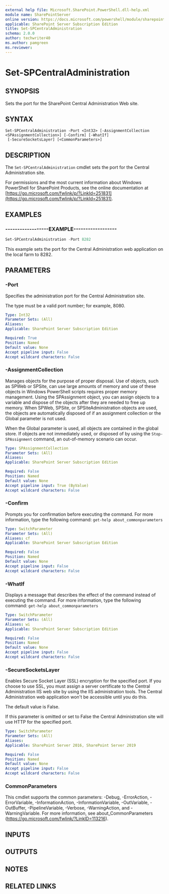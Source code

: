 ```yaml
---
external help file: Microsoft.SharePoint.PowerShell.dll-help.xml
module name: SharePointServer
online version: https://docs.microsoft.com/powershell/module/sharepoint-server/set-spcentraladministration
applicable: SharePoint Server Subscription Edition
title: Set-SPCentralAdministration
schema: 2.0.0
author: techwriter40
ms.author: pamgreen
ms.reviewer:
---
```


# Set-SPCentralAdministration

## SYNOPSIS
Sets the port for the SharePoint Central Administration Web site.


## SYNTAX

```
Set-SPCentralAdministration -Port <Int32> [-AssignmentCollection <SPAssignmentCollection>] [-Confirm] [-WhatIf]
 [-SecureSocketsLayer] [<CommonParameters>]
```

## DESCRIPTION
The `Set-SPCentralAdministration` cmdlet sets the port for the Central Administration site.

For permissions and the most current information about Windows PowerShell for SharePoint Products, see the online documentation at [https://go.microsoft.com/fwlink/p/?LinkId=251831](https://go.microsoft.com/fwlink/p/?LinkId=251831).


## EXAMPLES

### ------------------EXAMPLE------------------
```powershell
Set-SPCentralAdministration -Port 8282
```

This example sets the port for the Central Administration web application on the local farm to 8282.


## PARAMETERS

### -Port
Specifies the administration port for the Central Administration site.

The type must be a valid port number; for example, 8080.

```yaml
Type: Int32
Parameter Sets: (All)
Aliases: 
Applicable: SharePoint Server Subscription Edition

Required: True
Position: Named
Default value: None
Accept pipeline input: False
Accept wildcard characters: False
```

### -AssignmentCollection
Manages objects for the purpose of proper disposal.
Use of objects, such as SPWeb or SPSite, can use large amounts of memory and use of these objects in Windows PowerShell scripts requires proper memory management.
Using the SPAssignment object, you can assign objects to a variable and dispose of the objects after they are needed to free up memory.
When SPWeb, SPSite, or SPSiteAdministration objects are used, the objects are automatically disposed of if an assignment collection or the Global parameter is not used.

When the Global parameter is used, all objects are contained in the global store.
If objects are not immediately used, or disposed of by using the `Stop-SPAssignment` command, an out-of-memory scenario can occur.

```yaml
Type: SPAssignmentCollection
Parameter Sets: (All)
Aliases: 
Applicable: SharePoint Server Subscription Edition

Required: False
Position: Named
Default value: None
Accept pipeline input: True (ByValue)
Accept wildcard characters: False
```

### -Confirm
Prompts you for confirmation before executing the command.
For more information, type the following command: `get-help about_commonparameters`

```yaml
Type: SwitchParameter
Parameter Sets: (All)
Aliases: cf
Applicable: SharePoint Server Subscription Edition

Required: False
Position: Named
Default value: None
Accept pipeline input: False
Accept wildcard characters: False
```

### -WhatIf
Displays a message that describes the effect of the command instead of executing the command.
For more information, type the following command: `get-help about_commonparameters`

```yaml
Type: SwitchParameter
Parameter Sets: (All)
Aliases: wi
Applicable: SharePoint Server Subscription Edition

Required: False
Position: Named
Default value: None
Accept pipeline input: False
Accept wildcard characters: False
```

### -SecureSocketsLayer
Enables Secure Socket Layer (SSL) encryption for the specified port. If you choose to use SSL, you must assign a server certificate to the Central Administration IIS web site by using the IIS administration tools. The Central Administration web application won't be accessible until you do this.

The default value is False.

If this parameter is omitted or set to False the Central Administration site will use HTTP for the specified port.

```yaml
Type: SwitchParameter
Parameter Sets: (All)
Aliases: 
Applicable: SharePoint Server 2016, SharePoint Server 2019

Required: False
Position: Named
Default value: None
Accept pipeline input: False
Accept wildcard characters: False
```

### CommonParameters
This cmdlet supports the common parameters: -Debug, -ErrorAction, -ErrorVariable, -InformationAction, -InformationVariable, -OutVariable, -OutBuffer, -PipelineVariable, -Verbose, -WarningAction, and -WarningVariable. For more information, see about_CommonParameters (https://go.microsoft.com/fwlink/?LinkID=113216).

## INPUTS

## OUTPUTS

## NOTES

## RELATED LINKS
